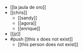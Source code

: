 - [[la jaula de oro]]
- [[chris]]
  - [[sandy]]
  - [[agora]]
  - [[enrique]]
- [[jz]]
- #push [[this x does not exist]]
  - [[this person does not exist]]

